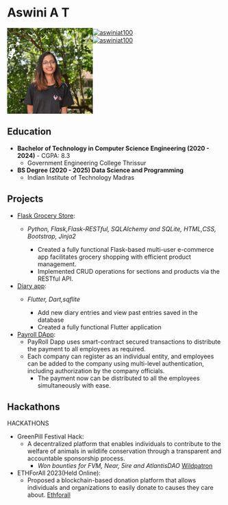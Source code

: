 # Aswini A T
<img src="/images/Aswini2.jpg" width="200" height="200" align="left" >


<p >
<a href="https://twitter.com/aswiniat100" target="blank"><img align="center" src="https://img.shields.io/badge/-Twitter-blue?style=flat&logo=Twitter&logoColor=white" alt="aswiniat100"  /></a>
  <br/>
<a href="https://linkedin.com/in/aswiniat100" target="blank"><img align="center" src="https://img.shields.io/badge/-LinkedIn-blue?style=flat&logo=Linkedin&logoColor=white" alt="aswiniat100" /></a>
</p>

 <BR CLEAR="left" />


## Education
- **Bachelor of Technology in Computer Science Engineering (2020 - 2024)** - CGPA: 8.3
  - Government Engineering College Thrissur
- **BS Degree (2020 - 2025) Data Science and Programming**
  - Indian Institute of Technology Madras


## Projects
- [Flask Grocery Store](https://github.com/Ash-394/Flask-Grocery-Store):
  - *Python, Flask,Flask-RESTful, SQLAlchemy and SQLite, HTML,CSS, Bootstrap, Jinja2*

    - Created a fully functional Flask-based multi-user e-commerce app facilitates grocery shopping with 
    efficient product management.
    - Implemented CRUD operations for sections and products via the RESTful API.
- [Diary app](https://github.com/Ash-394/TinkerHub-Co-Coder-Project):
  - *Flutter, Dart,sqflite*
 
    - Add new diary entries and view past entries saved in the database
    - Created a fully functional Flutter application
- [Payroll DApp](https://github.com/Ash-394/payrollDapp):
  - PayRoll Dapp uses smart-contract secured transactions to distribute the 
    payment to all employees as required.
  - Each company can register as an individual entity, and employees can be added to the 
    company using multi-level authentication, including authorization by the 
    company officials.
    - The payment now can be distributed to all the employees simultaneously with ease. 
## Hackathons
HACKATHONS 
- GreenPill Festival Hack:  
    - A decentralized platform that enables individuals to contribute to the welfare of animals in wildlife 
      conservation through a transparent and accountable sponsorship process. 
      - *Won bounties for FVM, Near, 5ire and AtlantisDAO*
[Wildpatron](https://github.com/Ash-394/WildPatron) 
- ETHForAll 2023(Held Online): 
   - Proposed a blockchain-based donation platform that allows individuals and organizations to easily donate 
     to causes they care about.
     [Ethforall](https://github.com/Ash-394/ethforall)


